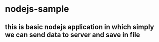# nodejs-sample
## this is basic nodejs application in which simply we can send data to server and save in file
